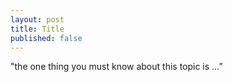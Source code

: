 ```yaml
---
layout: post
title: Title
published: false
---
```


"the one thing you must know about this topic is …”
